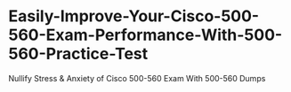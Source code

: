 # Easily-Improve-Your-Cisco-500-560-Exam-Performance-With-500-560-Practice-Test
Nullify Stress &amp; Anxiety of Cisco 500-560 Exam With 500-560 Dumps
